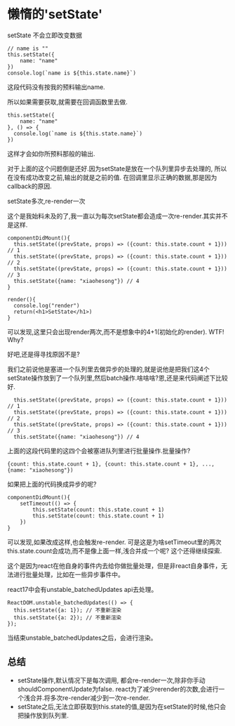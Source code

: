 # 懒惰的'setState'

setState 不会立即改变数据

```
// name is ""
this.setState({
    name: "name"
})
console.log(`name is ${this.state.name}`)
```

这段代码没有按我的预料输出name.

所以如果需要获取,就需要在回调函数里去做.

```
this.setState({
    name: "name"
}, () => {
  console.log(`name is ${this.state.name}`)
})
```

这样才会如你所预料那般的输出.

对于上面的这个问题倒是还好.因为setState是放在一个队列里异步去处理的, 所以在没有成功改变之前,输出的就是之前的值. 在回调里显示正确的数据,那是因为callback的原因.

setState多次,re-render一次

这个是我始料未及的了,我一直以为每次setState都会造成一次re-render.其实并不是这样.

```
componentDidMount(){
  this.setState((prevState, props) => ({count: this.state.count + 1})) // 1
  this.setState((prevState, props) => ({count: this.state.count + 1})) // 2
  this.setState((prevState, props) => ({count: this.state.count + 1})) // 3
  this.setState({name: "xiaohesong"}) // 4
}

render(){
  console.log("render")
  return(<h1>SetState</h1>)
}
```

可以发现,这里只会出现render两次,而不是想象中的4+1(初始化的render). WTF! Why?

好吧,还是得寻找原因不是?

我们之前说他是塞进一个队列里去做异步的处理的,就是说他是把我们这4个setState操作放到了一个队列里,然后batch操作.啥啥啥?恩,还是来代码阐述下比较好.

```
  this.setState((prevState, props) => ({count: this.state.count + 1})) // 1
  this.setState((prevState, props) => ({count: this.state.count + 1})) // 2
  this.setState((prevState, props) => ({count: this.state.count + 1})) // 3
  this.setState({name: "xiaohesong"}) // 4
```

上面的这段代码里的这四个会被塞进队列里进行批量操作.批量操作?

```
{count: this.state.count + 1}, {count: this.state.count + 1}, ..., {name: "xiaohesong"})
```

如果把上面的代码换成异步的呢?

```
componentDidMount(){
    setTimeout(() => {
        this.setState(count: this.state.count + 1)
        this.setState(count: this.state.count + 1)
    })
}
```

可以发现,如果改成这样,也会触发re-render. 可是这是为啥setTimeout里的两次this.state.count会成功,而不是像上面一样,浅合并成一个呢? 这个还得继续探索.

这个是因为react在他自身的事件内去给你做批量处理，但是非react自身事件，无法进行批量处理，比如在一些异步事件中。

react17中会有unstable_batchedUpdates api去处理。

```
ReactDOM.unstable_batchedUpdates(() => {
  this.setState({a: 1}); // 不重新渲染
  this.setState({a: 2}); // 不重新渲染
});
```

当结束unstable_batchedUpdates之后，会进行渲染。

## 总结

- setState操作,默认情况下是每次调用, 都会re-render一次,除非你手动shouldComponentUpdate为false. react为了减少rerender的次数,会进行一个浅合并.将多次re-render减少到一次re-render.
- setState之后,无法立即获取到this.state的值,是因为在setState的时候,他只会把操作放到队列里.